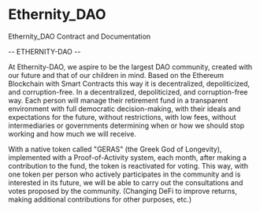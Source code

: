 # Ethernity_DAO
 
Ethernity_DAO Contract and Documentation


   -- ETHERNITY-DAO --
   
At Ethernity-DAO, we aspire to be the largest DAO community, created with our future and that of our children in mind. Based on the Ethereum Blockchain with Smart Contracts this way it is decentralized, depoliticized, and corruption-free. In a decentralized, depoliticized, and corruption-free way. Each person will manage their retirement fund in a transparent environment with full democratic decision-making, with their ideals and expectations for the future, without restrictions, with low fees, without intermediaries or governments determining when or how we should stop working and how much we will receive.

With a native token called "GERAS" (the Greek God of Longevity), implemented with a Proof-of-Activity system, each month, after making a contribution to the fund, the token is reactivated for voting. This way, with one token per person who actively participates in the community and is interested in its future, we will be able to carry out the consultations and votes proposed by the community. (Changing DeFi to improve returns, making additional contributions for other purposes, etc.)

